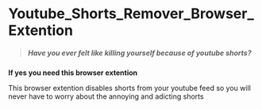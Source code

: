 # Youtube_Shorts_Remover_Browser_Extention

> ##### Have you ever felt like killing yourself because of youtube shorts?

**If yes you need this browser extention**

This browser extention disables shorts from your youtube feed so you will never have to worry about the annoying and adicting shorts